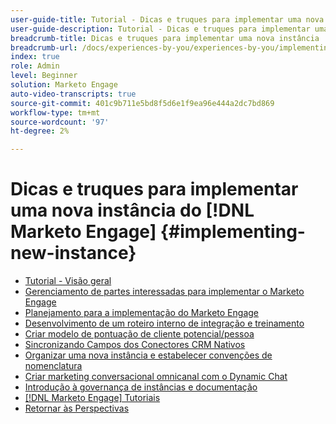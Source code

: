 ```yaml
---
user-guide-title: Tutorial - Dicas e truques para implementar uma nova instância  [!DNL Marketo Engage]
user-guide-description: Tutorial - Dicas e truques para implementar uma nova instância  [!DNL Marketo Engage]
breadcrumb-title: Dicas e truques para implementar uma nova instância  [!DNL Marketo Engage]
breadcrumb-url: /docs/experiences-by-you/experiences-by-you/implementing-new-instance/overview
index: true
role: Admin
level: Beginner
solution: Marketo Engage
auto-video-transcripts: true
source-git-commit: 401c9b711e5bd8f5d6e1f9ea96e444a2dc7bd869
workflow-type: tm+mt
source-wordcount: '97'
ht-degree: 2%

---
```



# Dicas e truques para implementar uma nova instância do [!DNL Marketo Engage] {#implementing-new-instance}

+ [Tutorial - Visão geral](./overview.md)
+ [Gerenciamento de partes interessadas para implementar o Marketo Engage](./managing-stakeholder-communications.md)
+ [Planejamento para a implementação do Marketo Engage](./planning-for-new-implementation.md)
+ [Desenvolvimento de um roteiro interno de integração e treinamento](./internal-training-roadshow.md)
+ [Criar modelo de pontuação de cliente potencial/pessoa](./building-person-scoring-model.md)
+ [Sincronizando Campos dos Conectores CRM Nativos](./syncing-fields-for-crm-integration.md)
+ [Organizar uma nova instância e estabelecer convenções de nomenclatura](./organizing-new-instance.md)
+ [Criar marketing conversacional omnicanal com o Dynamic Chat](./designing-omnichannel-conversational-marketing.md)
+ [Introdução à governança de instâncias e documentação](./documenting-your-instance.md)
+ [[!DNL Marketo Engage] Tutoriais](https://experienceleague.adobe.com/docs/marketo-learn/tutorials/overview.html?lang=pt-BR)
+ [Retornar às Perspectivas](https://experienceleague.adobe.com/en/perspectives?lang=en#f-el_product=Marketo%20Engage&amp;aq=((%40el_contenttype%20NOT%20%22Community%7CUser%22)%20AND%20(%40el_contenttype%3D%22perspective%22)))
